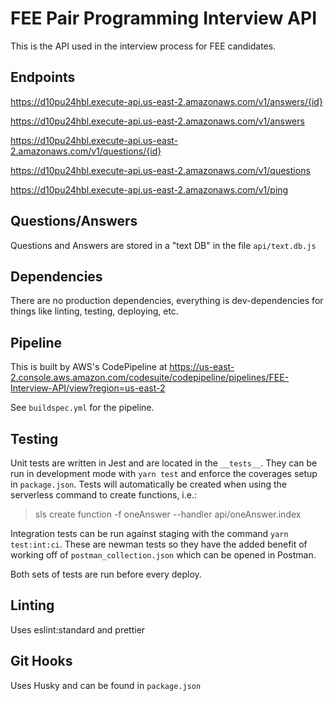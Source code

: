 # FEE Pair Programming Interview API

This is the API used in the interview process for FEE candidates.

## Endpoints

https://d10pu24hbl.execute-api.us-east-2.amazonaws.com/v1/answers/{id}

https://d10pu24hbl.execute-api.us-east-2.amazonaws.com/v1/answers

https://d10pu24hbl.execute-api.us-east-2.amazonaws.com/v1/questions/{id}

https://d10pu24hbl.execute-api.us-east-2.amazonaws.com/v1/questions

https://d10pu24hbl.execute-api.us-east-2.amazonaws.com/v1/ping

## Questions/Answers

Questions and Answers are stored in a "text DB" in the file `api/text.db.js`

## Dependencies

There are no production dependencies, everything is dev-dependencies for things like linting, testing, deploying, etc.

## Pipeline

This is built by AWS's CodePipeline at https://us-east-2.console.aws.amazon.com/codesuite/codepipeline/pipelines/FEE-Interview-API/view?region=us-east-2

See `buildspec.yml` for the pipeline.

## Testing

Unit tests are written in Jest and are located in the `__tests__`. They can be run in development mode with `yarn test` and enforce the coverages setup in `package.json`. Tests will automatically be created when using the serverless command to create functions, i.e.:

> sls create function -f oneAnswer --handler api/oneAnswer.index

Integration tests can be run against staging with the command `yarn test:int:ci`. These are newman tests so they have the added benefit of working off of `postman_collection.json` which can be opened in Postman.

Both sets of tests are run before every deploy.

## Linting

Uses eslint:standard and prettier

## Git Hooks

Uses Husky and can be found in `package.json`
